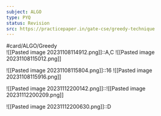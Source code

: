 ```yaml
---
subject: ALGO
type: PYQ
status: Revision
src: https://practicepaper.in/gate-cse/greedy-technique
---
```

#card/ALGO/Greedy  
![[Pasted image 20231108114912.png]]::A,C ![[Pasted image 20231108115012.png]] <!--SR:!2024-01-22,27,210-->

![[Pasted image 20231108115804.png]]::16 ![[Pasted image 20231108115916.png]] <!--SR:!2024-01-24,29,210-->

![[Pasted image 20231112200142.png]]::![[Pasted image 20231112200209.png]] <!--SR:!2024-01-27,32,210-->

![[Pasted image 20231112200630.png]]::D <!--SR:!2024-02-12,23,210-->